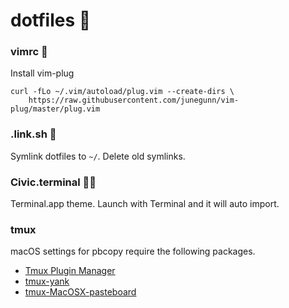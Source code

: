 # dotfiles 💎

### vimrc 🖤
Install vim-plug
```shell
curl -fLo ~/.vim/autoload/plug.vim --create-dirs \
    https://raw.githubusercontent.com/junegunn/vim-plug/master/plug.vim
```

### .link.sh 🔗
Symlink dotfiles to `~/`. Delete old symlinks. 

### Civic.terminal 👩‍🎨
Terminal.app theme. Launch with Terminal and it will auto import.

### tmux
macOS settings for pbcopy require the following packages. 
* [Tmux Plugin Manager](https://github.com/tmux-plugins/tpm)
* [tmux-yank](https://github.com/tmux-plugins/tmux-yank)
* [tmux-MacOSX-pasteboard](https://github.com/ChrisJohnsen/tmux-MacOSX-pasteboard)
